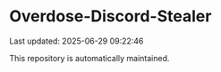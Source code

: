 # Overdose-Discord-Stealer

Last updated: 2025-06-29 09:22:46

This repository is automatically maintained.
